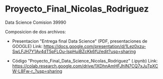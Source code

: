 # Proyecto_Final_Nicolas_Rodriguez
Data Science Comision 39990

Composicion de dos archivos:
-  Presentacion "Entrega final Data Science" (PDF, presentaciones de GOOGLE)
   Link: https://docs.google.com/presentation/d/1Lez0xzu-SwLFJH7Y1Av4dT5pFLOu-IspHuiBZcKk6fU/edit?usp=sharing
   
-  Código "Proyecto_Final_Data_Science_Nicolas_Rodriguez" (.ipynb)
   Link: https://colab.research.google.com/drive/1XDhnAmHFJhIN7CQ7xJuTpXCW-L8Fw-r_?usp=sharing
  
